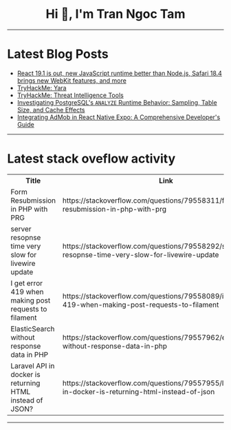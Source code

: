 <h1 align="center">Hi 👋, I'm Tran Ngoc Tam</h1>

---

# Latest Blog Posts 
<!-- BLOG-POST-LIST:START -->
- [React 19.1 is out, new JavaScript runtime better than Node.js, Safari 18.4 brings new WebKit features, and more](https://dev.to/thisweekinjavascript/react-191-is-out-new-javascript-runtime-better-than-nodejs-safari-184-brings-new-webkit-3hlh)
- [TryHackMe: Yara](https://dev.to/seanleeys/tryhackme-yara-235m)
- [TryHackMe: Threat Intelligence Tools](https://dev.to/seanleeys/tryhackme-threat-intelligence-tools-3an0)
- [Investigating PostgreSQL&#39;s `ANALYZE` Runtime Behavior: Sampling, Table Size, and Cache Effects](https://dev.to/msdousti/investigating-postgresqls-analyze-runtime-behavior-sampling-table-size-and-cache-effects-1eln)
- [Integrating AdMob in React Native Expo: A Comprehensive Developer&#39;s Guide](https://dev.to/oghenetega_adiri/integrating-admob-in-react-native-expo-a-comprehensive-developers-guide-35ij)
<!-- BLOG-POST-LIST:END -->

---

# Latest stack oveflow activity
<table>
  <tr><th>Title</th><th>Link</th></tr>
  <!-- STACKOVERFLOW:START --><tr><td>Form Resubmission in PHP with PRG</td><td>https://stackoverflow.com/questions/79558311/form-resubmission-in-php-with-prg</td></tr><tr><td>server resopnse time very slow for livewire update</td><td>https://stackoverflow.com/questions/79558292/server-resopnse-time-very-slow-for-livewire-update</td></tr><tr><td>I get error 419 when making post requests to filament</td><td>https://stackoverflow.com/questions/79558089/i-get-error-419-when-making-post-requests-to-filament</td></tr><tr><td>ElasticSearch without response data in PHP</td><td>https://stackoverflow.com/questions/79557962/elasticsearch-without-response-data-in-php</td></tr><tr><td>Laravel API in docker is returning HTML instead of JSON?</td><td>https://stackoverflow.com/questions/79557955/laravel-api-in-docker-is-returning-html-instead-of-json</td></tr><!-- STACKOVERFLOW:END -->
</table>

---


